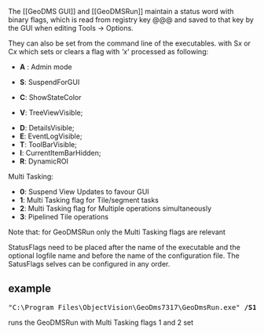 The [[GeoDMS GUI]] and [[GeoDMSRun]] maintain a status word with binary flags, which is read from registry key @@@ and saved to that key by the GUI when editing Tools -> Options.

They can also be set from the command line of the executables. with S*x* or C*x* which sets or clears a flag with *'x*' processed as following:

-   **A** : Admin mode

<!-- -->

-   **S**: SuspendForGUI

<!-- -->

-   **C**: ShowStateColor

<!-- -->

-   **V**: TreeViewVisible;

<!-- -->

-   **D**: DetailsVisible;
-   **E**: EventLogVisible;
-   **T**: ToolBarVisible;
-   **I**: CurrentItemBarHidden;
-   **R**: DynamicROI

Multi Tasking:

-   **0**: Suspend View Updates to favour GUI
-   **1**: Multi Tasking flag for Tile/segment tasks
-   **2**: Multi Tasking flag for Multiple operations simultaneously
-   **3**: Pipelined Tile operations

Note that: for GeoDMSRun only the Multi Tasking flags are relevant

StatusFlags need to be placed after the name of the executable and the optional logfile name and before the name of the configuration file. The
SatusFlags selves can be configured in any order.

## example
<pre>
"C:\Program Files\ObjectVision\GeoDms7317\GeoDmsRun.exe" <B>/S1 /S2</B> "C:\prj\cfg\dms.dms" /Results
</pre>

runs the GeoDMSRun with Multi Tasking flags 1 and 2 set